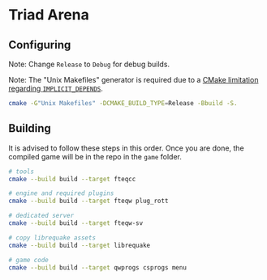 # Triad Arena

## Configuring

Note: Change `Release` to `Debug` for debug builds.

Note: The "Unix Makefiles" generator is required due to a [CMake limitation regarding `IMPLICIT_DEPENDS`](https://cmake.org/cmake/help/latest/command/add_custom_command.html).

```sh
cmake -G"Unix Makefiles" -DCMAKE_BUILD_TYPE=Release -Bbuild -S.
```

## Building

It is advised to follow these steps in this order. Once you are done, the
compiled game will be in the repo in the `game` folder.

```sh
# tools
cmake --build build --target fteqcc

# engine and required plugins
cmake --build build --target fteqw plug_rott

# dedicated server
cmake --build build --target fteqw-sv

# copy librequake assets
cmake --build build --target librequake

# game code
cmake --build build --target qwprogs csprogs menu
```
